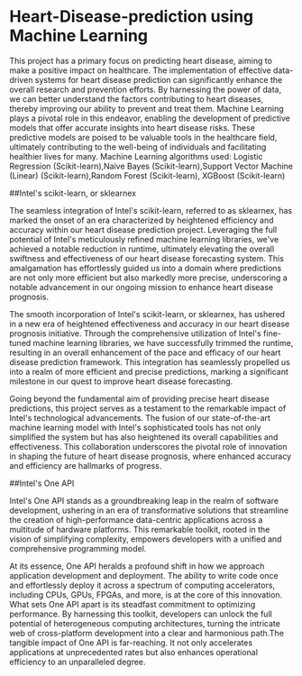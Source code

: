 # Heart-Disease-prediction using Machine Learning

This project has a primary focus on predicting heart disease, aiming to make a positive impact on healthcare. The implementation of effective data-driven systems for heart disease prediction can significantly enhance the overall research and prevention efforts. By harnessing the power of data, we can better understand the factors contributing to heart diseases, thereby improving our ability to prevent and treat them. Machine Learning plays a pivotal role in this endeavor, enabling the development of predictive models that offer accurate insights into heart disease risks. These predictive models are poised to be valuable tools in the healthcare field, ultimately contributing to the well-being of individuals and facilitating healthier lives for many.
Machine Learning algorithms used:
Logistic Regression (Scikit-learn),Naive Bayes (Scikit-learn),Support Vector Machine (Linear) (Scikit-learn),Random Forest (Scikit-learn),
XGBoost (Scikit-learn)

##Intel's scikit-learn, or sklearnex

The seamless integration of Intel's scikit-learn, referred to as sklearnex, has marked the onset of an era characterized by heightened efficiency and accuracy within our heart disease prediction project. Leveraging the full potential of Intel's meticulously refined machine learning libraries, we've achieved a notable reduction in runtime, ultimately elevating the overall swiftness and effectiveness of our heart disease forecasting system. This amalgamation has effortlessly guided us into a domain where predictions are not only more efficient but also markedly more precise, underscoring a notable advancement in our ongoing mission to enhance heart disease prognosis.

The smooth incorporation of Intel's scikit-learn, or sklearnex, has ushered in a new era of heightened effectiveness and accuracy in our heart disease prognosis initiative. Through the comprehensive utilization of Intel's fine-tuned machine learning libraries, we have successfully trimmed the runtime, resulting in an overall enhancement of the pace and efficacy of our heart disease prediction framework. This integration has seamlessly propelled us into a realm of more efficient and precise predictions, marking a significant milestone in our quest to improve heart disease forecasting.

Going beyond the fundamental aim of providing precise heart disease predictions, this project serves as a testament to the remarkable impact of Intel's technological advancements. The fusion of our state-of-the-art machine learning model with Intel's sophisticated tools has not only simplified the system but has also heightened its overall capabilities and effectiveness. This collaboration underscores the pivotal role of innovation in shaping the future of heart disease prognosis, where enhanced accuracy and efficiency are hallmarks of progress.

##Intel's One API

Intel's One API stands as a groundbreaking leap in the realm of software development, ushering in an era of transformative solutions that streamline the creation of high-performance data-centric applications across a multitude of hardware platforms. This remarkable toolkit, rooted in the vision of simplifying complexity, empowers developers with a unified and comprehensive programming model.

At its essence, One API heralds a profound shift in how we approach application development and deployment. The ability to write code once and effortlessly deploy it across a spectrum of computing accelerators, including CPUs, GPUs, FPGAs, and more, is at the core of this innovation. What sets One API apart is its steadfast commitment to optimizing performance. By harnessing this toolkit, developers can unlock the full potential of heterogeneous computing architectures, turning the intricate web of cross-platform development into a clear and harmonious path.The tangible impact of One API is far-reaching. It not only accelerates applications at unprecedented rates but also enhances operational efficiency to an unparalleled degree. 








